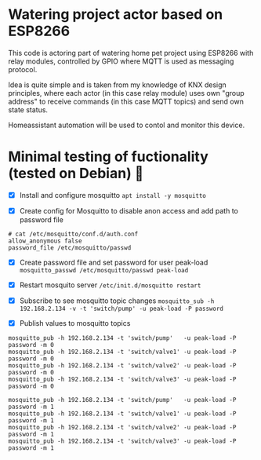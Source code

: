 # Watering project actor based on ESP8266

This code is actoring part of watering home pet project using ESP8266 with relay modules, controlled by GPIO where MQTT is used as messaging protocol.

Idea is quite simple and is taken from my knowledge of KNX design principles, where each actor (in this case relay module) uses own "group address" to receive commands (in this case MQTT topics) and send own state status. 

Homeassistant automation will be used to contol and monitor this device.

# Minimal testing of fuctionality (tested on Debian) :tada:

- [x] Install and configure mosquitto 
`apt install -y mosquitto`

- [x] Create config for Mosquitto to disable anon access and add path to password file
```
# cat /etc/mosquitto/conf.d/auth.conf 
allow_anonymous false
password_file /etc/mosquitto/passwd
```

- [x] Create password file and set password for user peak-load
`mosquitto_passwd /etc/mosquitto/passwd peak-load`

- [x] Restart mosquito server 
`/etc/init.d/mosquitto restart`

- [x] Subscribe to see mosquitto topic changes
`mosquitto_sub -h 192.168.2.134 -v -t 'switch/pump' -u peak-load -P password`

- [x] Publish values to mosquitto topics 
```
mosquitto_pub -h 192.168.2.134 -t 'switch/pump'   -u peak-load -P password -m 0
mosquitto_pub -h 192.168.2.134 -t 'switch/valve1' -u peak-load -P password -m 0
mosquitto_pub -h 192.168.2.134 -t 'switch/valve2' -u peak-load -P password -m 0
mosquitto_pub -h 192.168.2.134 -t 'switch/valve3' -u peak-load -P password -m 0

mosquitto_pub -h 192.168.2.134 -t 'switch/pump'   -u peak-load -P password -m 1
mosquitto_pub -h 192.168.2.134 -t 'switch/valve1' -u peak-load -P password -m 1
mosquitto_pub -h 192.168.2.134 -t 'switch/valve2' -u peak-load -P password -m 1
mosquitto_pub -h 192.168.2.134 -t 'switch/valve3' -u peak-load -P password -m 1
```
